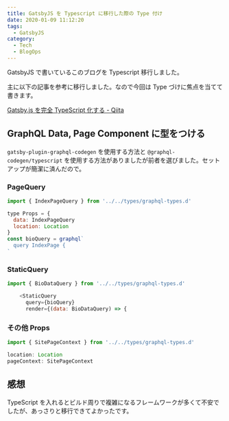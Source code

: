 ```yaml
---
title: GatsbyJS を Typescript に移行した際の Type 付け
date: 2020-01-09 11:12:20
tags:
  - GatsbyJS
category:
  - Tech
  - BlogOps
---
```


GatsbyJS で書いているこのブログを Typescript 移行しました。

主に以下の記事を参考に移行しました。なので今回は Type づけに焦点を当てて書きます。

[Gatsby\.js を完全 TypeScript 化する \- Qiita](https://qiita.com/Takepepe/items/144209f860fbe4d5e9bb)

## GraphQL Data, Page Component に型をつける

`gatsby-plugin-graphql-codegen` を使用する方法と `@graphql-codegen/typescript` を使用する方法がありましたが前者を選びました。セットアップが簡潔に済んだので。

### PageQuery

```js
import { IndexPageQuery } from '../../types/graphql-types.d'

type Props = {
  data: IndexPageQuery
  location: Location
}
const bioQuery = graphql`
  query IndexPage {
`
```

### StaticQuery

```js
import { BioDataQuery } from '../../types/graphql-types.d'

    <StaticQuery
      query={bioQuery}
      render={(data: BioDataQuery) => {

```

### その他 Props

```js
import { SitePageContext } from '../../types/graphql-types.d'

location: Location
pageContext: SitePageContext
```

## 感想

TypeScript を入れるとビルド周りで複雑になるフレームワークが多くて不安でしたが、あっさりと移行できてよかったです。
